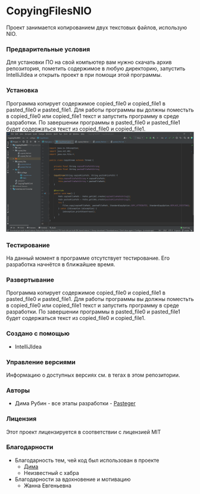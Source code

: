# CopyingFilesNIO
Проект занимается копированием двух текстовых файлов, использую NIO.
### Предварительные условия
Для установки ПО на свой компьютер вам нужно скачать архив репозитория, пометить содержимое в любую директорию, запустить IntelliJIdea и открыть проект в при помощи этой программы.
### Установка
Программа копирует содержимое copied_file0 и copied_file1 в pasted_file0 и pasted_file1. Для работы программы вы должны поместьть в copied_file0 или copied_file1 текст и запустить программу в среде разработки. По завершении программы в pasted_file0 и pasted_file1 будет содержаться текст из copied_file0 и copied_file1.
![screen](https://github.com/Pasteger/CopyingFilesNIO/blob/master/Screenshot_6.png)
### Тестирование
На данный момент в программе отсутствует тестирование. Его разработка начнётся в ближайшее время.
### Развертывание
Программа копирует содержимое copied_file0 и copied_file1 в pasted_file0 и pasted_file1. Для работы программы вы должны поместьть в copied_file0 или copied_file1 текст и запустить программу в среде разработки. По завершении программы в pasted_file0 и pasted_file1 будет содержаться текст из copied_file0 и copied_file1.
### Создано с помощью
* IntelliJIdea
### Управление версиями
Информацию о доступных версиях см. в тегах в этом репозитории.
### Авторы
*  Дима Рубин - все этапы разработки - [Pasteger](https://github.com/Pasteger)
### Лицензия
Этот проект лицензируется в соответствии с лицензией MIT
### Благодарности
* Благодарность тем, чей код был использован в проекте
  * [Дима](https://github.com/DemasMemas)
  * Неизвестный с хабра
* Благодарности за вдохновение и мотивацию
  * Жанна Евгеньевна
